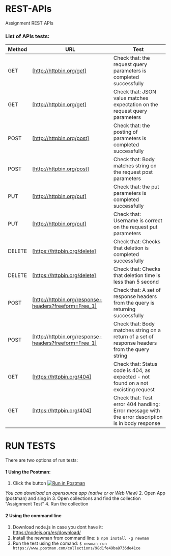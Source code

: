 # REST-APIs
Assignment REST APIs

### List of APIs tests:

| Method | URL | Test |
| ------ | ------ |----- |
| GET | [http://httpbin.org/get] | Check that: the request query parameters is completed successfully |
| GET | [http://httpbin.org/get] | Check that: JSON value matches expectation on the request query parameters |
| POST | [http://httpbin.org/post] | Check that: the posting of parameters is completed successfully |
| POST | [http://httpbin.org/post] | Check that: Body matches string on the request post parameters |
| PUT | [http://httpbin.org/put] | Check that: the put parameters is completed successfully |
| PUT | [http://httpbin.org/put] | Check that: Username is correct on the request put parameters |
| DELETE | [https://httpbin.org/delete] | Check that: Checks that deletion is completed successfully |
| DELETE | [https://httpbin.org/delete] | Check that: Checks that deletion time is less than 5 second |
| POST | [http://httpbin.org/response-headers?freeform=Free_1] | Check that: A set of response headers from the query is returning successfully|
| POST | [http://httpbin.org/response-headers?freeform=Free_1] | Check that: Body matches string on a return of a set of response headers from the query string |
| GET | [https://httpbin.org/404] | Check that: Status code is 404, as expected - not found on a not excisting request|
| GET | [https://httpbin.org/404] | Check that: Test error 404 handling: Error message with the error description is in body response |


# RUN TESTS
There are two options of run tests:
#### 1 Using the Postman:

  1. Click the button
  [![Run in Postman](https://run.pstmn.io/button.svg)](https://app.getpostman.com/run-collection/98d1fe49ba8736de41ce)
  
   *You can download an opensource app (native or or Web View)*
  2. Open App (postman) and sing in
  3. Open collections and find the collection "Assignment Test"
  4. Run the collection
 

#### 2 Using the command line
  1. Download node.js in case you dont have it: 
  https://nodejs.org/es/download/
  2. Install the newman from command line:
    ```
     $ npm install -g newman
    ```
  3. Run the test using the comand: 
    ```
       $ newman run https://www.postman.com/collections/98d1fe49ba8736de41ce
    ```
